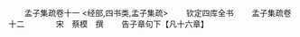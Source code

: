 <!-- { "loadSidebar": true } -->


　　孟子集疏卷十一
<经部,四书类,孟子集疏>
　　钦定四库全书
　　孟子集疏卷十二　　　　宋　蔡模　撰
　　告子章句下【凡十六章】
